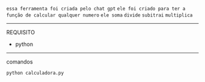 `essa ferramenta foi criada pelo chat gpt`
`ele foi criado para ter a função de calcular qualquer numero`
    `ele soma`
     `divide`
     `subitrai`
      `multiplica`  
   
-----------------
REQUISITO

* python


-------------------
comandos 

`python calculadora.py`

